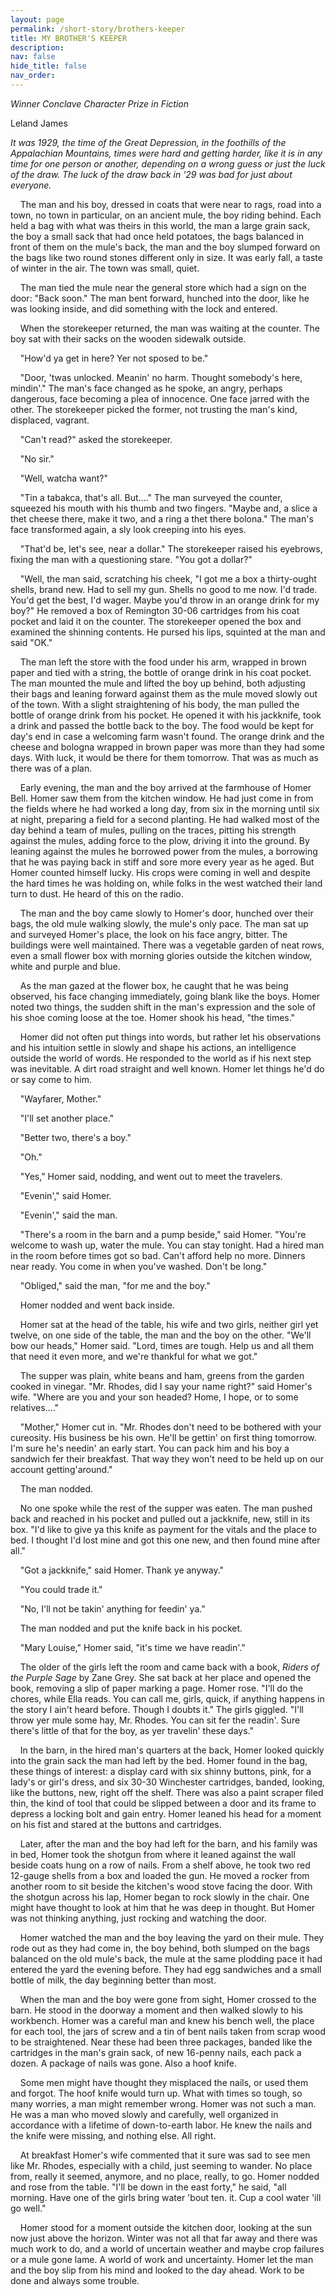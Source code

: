 ```yaml
---
layout: page
permalink: /short-story/brothers-keeper
title: MY BROTHER'S KEEPER
description: 
nav: false
hide_title: false
nav_order: 
---
```

                           
*Winner Conclave Character Prize in Fiction*

Leland James

*It was 1929, the time of the Great Depression, in the foothills of the Appalachian Mountains, times were hard and getting harder, like it is in any time for one person or another, depending on a wrong guess or just the luck of the draw. The luck of the draw back in '29 was bad for just about everyone.*

&nbsp;&nbsp;&nbsp;&nbsp;The man and his boy, dressed in coats that were near to rags, road into a town, no town in particular, on an ancient mule, the boy riding behind. Each held a bag with what was theirs in this world, the man a large grain sack, the boy a small sack that had once held potatoes, the bags balanced in front of them on the mule's back, the man and the boy slumped forward on the bags like two round stones different only in size. It was early fall, a taste of winter in the air. The town was small, quiet.

&nbsp;&nbsp;&nbsp;&nbsp;The man tied the mule near the general store which had a sign on the door: "Back soon." The man bent forward, hunched into the door, like he was looking inside, and did something with the lock and entered.

&nbsp;&nbsp;&nbsp;&nbsp;When the storekeeper returned, the man was waiting at the counter. The boy sat with their sacks on the wooden sidewalk outside.

&nbsp;&nbsp;&nbsp;&nbsp;"How'd ya get in here? Yer not sposed to be."

&nbsp;&nbsp;&nbsp;&nbsp;"Door, 'twas unlocked. Meanin' no harm. Thought somebody's here, mindin'." The man's face changed as he spoke, an angry, perhaps dangerous, face becoming a plea of innocence. One face jarred with the other. The storekeeper picked the former, not trusting the man's kind, displaced, vagrant.

&nbsp;&nbsp;&nbsp;&nbsp;"Can't read?" asked the storekeeper.

&nbsp;&nbsp;&nbsp;&nbsp;"No sir."

&nbsp;&nbsp;&nbsp;&nbsp;"Well, watcha want?"

&nbsp;&nbsp;&nbsp;&nbsp;"Tin a tabakca, that's all. But...." The man surveyed the counter, squeezed his mouth with his thumb and two fingers. "Maybe and, a slice a thet cheese there, make it two, and a ring a thet there bolona." The man's face transformed again, a sly look creeping into his eyes.

&nbsp;&nbsp;&nbsp;&nbsp;"That'd be, let's see, near a dollar." The storekeeper raised his eyebrows, fixing the man with a questioning stare. "You got a dollar?"

&nbsp;&nbsp;&nbsp;&nbsp;"Well, the man said, scratching his cheek, "I got me a box a thirty-ought shells, brand new. Had to sell my gun. Shells no good to me now. I'd trade. You'd get the best, I'd wager. Maybe you'd throw in an orange drink for my boy?" He removed a box of Remington 30-06 cartridges from his coat pocket and laid it on the counter. The storekeeper opened the box and examined the shinning contents. He pursed his lips, squinted at the man and said "OK."

&nbsp;&nbsp;&nbsp;&nbsp;The man left the store with the food under his arm, wrapped in brown paper and tied with a string, the bottle of orange drink in his coat pocket. The man mounted the mule and lifted the boy up behind, both adjusting their bags and leaning forward against them as the mule moved slowly out of the town. With a slight straightening of his body, the man pulled the bottle of orange drink from his pocket. He opened it with his jackknife, took a drink and passed the bottle back to the boy. The food would be kept for day's end in case a welcoming farm wasn't found. The orange drink and the cheese and bologna wrapped in brown paper was more than they had some days. With luck, it would be there for them tomorrow. That was as much as there was of a plan.

&nbsp;&nbsp;&nbsp;&nbsp;Early evening, the man and the boy arrived at the farmhouse of Homer Bell. Homer saw them from the kitchen window. He had just come in from the fields where he had worked a long day, from six in the morning until six at night, preparing a field for a second planting. He had walked most of the day behind a team of mules, pulling on the traces, pitting his strength against the mules, adding force to the plow, driving it into the ground. By leaning against the mules he borrowed power from the mules, a borrowing that he was paying back in stiff and sore more every year as he aged. But Homer counted himself lucky. His crops were coming in well and despite the hard times he was holding on, while folks in the west watched their land turn to dust. He heard of this on the radio.

&nbsp;&nbsp;&nbsp;&nbsp;The man and the boy came slowly to Homer's door, hunched over their bags, the old mule walking slowly, the mule's only pace. The man sat up and surveyed Homer's place, the look on his face angry, bitter. The buildings were well maintained. There was a vegetable garden of neat rows, even a small flower box with morning glories outside the kitchen window, white and purple and blue.

&nbsp;&nbsp;&nbsp;&nbsp;As the man gazed at the flower box, he caught that he was being observed, his face changing immediately, going blank like the boys. Homer noted two things, the sudden shift in the man's expression and the sole of his shoe coming loose at the toe. Homer shook his head, "the times."

&nbsp;&nbsp;&nbsp;&nbsp;Homer did not often put things into words, but rather let his observations and his intuition settle in slowly and shape his actions, an intelligence outside the world of words. He responded to the world as if his next step was inevitable. A dirt road straight and well known. Homer let things he'd do or say come to him.

&nbsp;&nbsp;&nbsp;&nbsp;"Wayfarer, Mother."

&nbsp;&nbsp;&nbsp;&nbsp;"I'll set another place."

&nbsp;&nbsp;&nbsp;&nbsp;"Better two, there's a boy."

&nbsp;&nbsp;&nbsp;&nbsp;"Oh."

&nbsp;&nbsp;&nbsp;&nbsp;"Yes," Homer said, nodding, and went out to meet the travelers.

&nbsp;&nbsp;&nbsp;&nbsp;"Evenin'," said Homer.

&nbsp;&nbsp;&nbsp;&nbsp;"Evenin'," said the man.

&nbsp;&nbsp;&nbsp;&nbsp;"There's a room in the barn and a pump beside," said Homer. "You're welcome to wash up, water the mule. You can stay tonight. Had a hired man in the room before times got so bad. Can't afford help no more. Dinners near ready. You come in when you've washed. Don't be long."

&nbsp;&nbsp;&nbsp;&nbsp;"Obliged," said the man, "for me and the boy."

&nbsp;&nbsp;&nbsp;&nbsp;Homer nodded and went back inside.

&nbsp;&nbsp;&nbsp;&nbsp;Homer sat at the head of the table, his wife and two girls, neither girl yet twelve, on one side of the table, the man and the boy on the other. "We'll bow our heads," Homer said. "Lord, times are tough. Help us and all them that need it even more, and we're thankful for what we got."

&nbsp;&nbsp;&nbsp;&nbsp;The supper was plain, white beans and ham, greens from the garden cooked in vinegar. "Mr. Rhodes, did I say your name right?" said Homer's wife. "Where are you and your son headed? Home, I hope, or to some relatives...."

&nbsp;&nbsp;&nbsp;&nbsp;"Mother," Homer cut in. "Mr. Rhodes don't need to be bothered with your cureosity. His business be his own. He'll be gettin' on first thing tomorrow. I'm sure he's needin' an early start. You can pack him and his boy a sandwich fer their breakfast. That way they won't need to be held up on our account getting'around."

&nbsp;&nbsp;&nbsp;&nbsp;The man nodded.

&nbsp;&nbsp;&nbsp;&nbsp;No one spoke while the rest of the supper was eaten. The man pushed back and reached in his pocket and pulled out a jackknife, new, still in its box. "I'd like to give ya this knife as payment for the vitals and the place to bed. I thought I'd lost mine and got this one new, and then found mine after all."

&nbsp;&nbsp;&nbsp;&nbsp;"Got a jackknife," said Homer. Thank ye anyway."

&nbsp;&nbsp;&nbsp;&nbsp;"You could trade it."

&nbsp;&nbsp;&nbsp;&nbsp;"No, I'll not be takin' anything for feedin' ya."

&nbsp;&nbsp;&nbsp;&nbsp;The man nodded and put the knife back in his pocket.

&nbsp;&nbsp;&nbsp;&nbsp;"Mary Louise," Homer said, "it's time we have readin'."

&nbsp;&nbsp;&nbsp;&nbsp;The older of the girls left the room and came back with a book, *Riders of the Purple Sage* by Zane Grey. She sat back at her place and opened the book, removing a slip of paper marking a page. Homer rose. "I'll do the chores, while Ella reads. You can call me, girls, quick, if anything happens in the story I ain't heard before. Though I doubts it." The girls giggled. "I'll throw yer mule some hay, Mr. Rhodes. You can sit fer the readin'. Sure there's little of that for the boy, as yer travelin' these days."

&nbsp;&nbsp;&nbsp;&nbsp;In the barn, in the hired man's quarters at the back, Homer looked quickly into the grain sack the man had left by the bed. Homer found in the bag, these things of interest: a display card with six shinny buttons, pink, for a lady's or girl's dress, and six 30-30 Winchester cartridges, banded, looking, like the buttons, new, right off the shelf. There was also a paint scraper filed thin, the kind of tool that could be slipped between a door and its frame to depress a locking bolt and gain entry. Homer leaned his head for a moment on his fist and stared at the buttons and cartridges.

&nbsp;&nbsp;&nbsp;&nbsp;Later, after the man and the boy had left for the barn, and his family was in bed, Homer took the shotgun from where it leaned against the wall beside coats hung on a row of nails. From a shelf above, he took two red 12-gauge shells from a box and loaded the gun. He moved a rocker from another room to sit beside the kitchen's wood stove facing the door. With the shotgun across his lap, Homer began to rock slowly in the chair. One might have thought to look at him that he was deep in thought. But Homer was not thinking anything, just rocking and watching the door.

&nbsp;&nbsp;&nbsp;&nbsp;Homer watched the man and the boy leaving the yard on their mule. They rode out as they had come in, the boy behind, both slumped on the bags balanced on the old mule's back, the mule at the same plodding pace it had entered the yard the evening before. They had egg sandwiches and a small bottle of milk, the day beginning better than most.

&nbsp;&nbsp;&nbsp;&nbsp;When the man and the boy were gone from sight, Homer crossed to the barn. He stood in the doorway a moment and then walked slowly to his workbench. Homer was a careful man and knew his bench well, the place for each tool, the jars of screw and a tin of bent nails taken from scrap wood to be straightened. Near these had been three packages, banded like the cartridges in the man's grain sack, of new 16-penny nails, each pack a dozen. A package of nails was gone. Also a hoof knife.

&nbsp;&nbsp;&nbsp;&nbsp;Some men might have thought they misplaced the nails, or used them and forgot. The hoof knife would turn up. What with times so tough, so many worries, a man might remember wrong. Homer was not such a man. He was a man who moved slowly and carefully, well organized in accordance with a lifetime of down-to-earth labor. He knew the nails and the knife were missing, and nothing else. All right.

&nbsp;&nbsp;&nbsp;&nbsp;At breakfast Homer's wife commented that it sure was sad to see men like Mr. Rhodes, especially with a child, just seeming to wander. No place from, really it seemed, anymore, and no place, really, to go. Homer nodded and rose from the table. "I'll be down in the east forty," he said, "all morning. Have one of the girls bring water 'bout ten. it. Cup a cool water 'ill go well."

&nbsp;&nbsp;&nbsp;&nbsp;Homer stood for a moment outside the kitchen door, looking at the sun now just above the horizon. Winter was not all that far away and there was much work to do, and a world of uncertain weather and maybe crop failures or a mule gone lame. A world of work and uncertainty. Homer let the man and the boy slip from his mind and looked to the day ahead. Work to be done and always some trouble.
